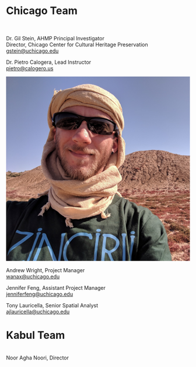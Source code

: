 # Chicago Team
<br>

Dr. Gil Stein, AHMP Principal Investigator <br>
Director, Chicago Center for Cultural Heritage Preservation <br>
gstein@uchicago.edu

Dr. Pietro Calogera, Lead Instructor <br>
pietro@calogero.us

![alt-text](img/Andrew_picture.jpg)

Andrew Wright, Project Manager <br>
wanax@uchicago.edu

Jennifer Feng, Assistant Project Manager <br>
jenniferfeng@uchicago.edu

Tony Lauricella, Senior Spatial Analyst <br>
ajlauricella@uchicago.edu
<br>


# Kabul Team
<br>
Noor Agha Noori, Director 


